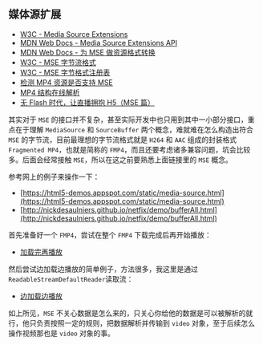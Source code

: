 ## 媒体源扩展

- [W3C - Media Source Extensions](https://w3c.github.io/media-source/index.html)
- [MDN Web Docs - Media Source Extensions API](https://developer.mozilla.org/zh-CN/docs/Web/API/Media_Source_Extensions_API)
- [MDN Web Docs - 为 MSE 做资源格式转换](https://developer.mozilla.org/en-US/docs/Web/API/Media_Source_Extensions_API/Transcoding_assets_for_MSE)
- [W3C - MSE 字节流格式](https://www.w3.org/TR/mse-byte-stream-format-isobmff/)
- [W3C - MSE 字节格式注册表](https://w3c.github.io/media-source/byte-stream-format-registry.html)
- [检测 MP4 资源是否支持 MSE](http://nickdesaulniers.github.io/mp4info/)
- [MP4 结构在线解析](http://mp4parser.com/)
- [无 Flash 时代，让直播拥抱 H5（MSE 篇）](https://www.villainhr.com/page/2017/10/10/%E6%97%A0%20Flash%20%E6%97%B6%E4%BB%A3%EF%BC%8C%E8%AE%A9%E7%9B%B4%E6%92%AD%E6%8B%A5%E6%8A%B1%20H5%EF%BC%88MSE%E7%AF%87%EF%BC%89)

其实对于 `MSE` 的接口并不复杂，甚至实际开发中也只用到其中一小部分接口，重点在于理解 `MediaSource` 和 `SourceBuffer` 两个概念，难就难在怎么构造出符合 `MSE` 的字节流，目前最理想的字节流格式就是 `H264` 和 `AAC` 组成的封装格式 `Fragmented MP4`，也就是简称的 `FMP4`，而且还要考虑诸多兼容问题，坑会比较多。后面会经常接触 `MSE`，所以在这之前要熟悉上面链接里的 `MSE` 概念。

参考网上的例子来操作一下：

- [https://html5-demos.appspot.com/static/media-source.html](https://html5-demos.appspot.com/static/media-source.html)
- [http://nickdesaulniers.github.io/netfix/demo/bufferAll.html](http://nickdesaulniers.github.io/netfix/demo/bufferAll.html)

首先准备好一个 `FMP4`，尝试在整个 `FMP4` 下载完成后再开始播放：

- [加载完再播放](http://zhw2590582.github.io/live-video-study-notes/mse-bufferAll.html)

然后尝试边加载边播放的简单例子，方法很多，我这里是通过`ReadableStreamDefaultReader`读取流：

- [边加载边播放](http://zhw2590582.github.io/live-video-study-notes/mse-bufferStream.html)

如上所见，`MSE` 不关心数据是怎么来的，只关心你给他的数据是可以被解析的就行，他只负责按照一定的规则，把数据解析并传输到 `video` 对象，至于后续怎么操作视频那也是 `video` 对象的事。
